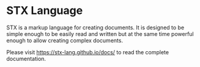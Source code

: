 # STX Language

STX is a markup language for creating documents.
It is designed to be simple enough to be easily read and written but at the 
same time powerful enough to allow creating complex documents.

Please visit https://stx-lang.github.io/docs/ to read the complete documentation.
